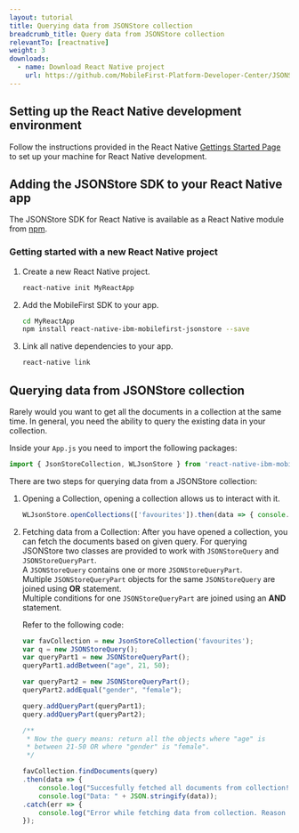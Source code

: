 ```yaml
---
layout: tutorial
title: Querying data from JSONStore collection
breadcrumb_title: Query data from JSONStore collection
relevantTo: [reactnative]
weight: 3
downloads:
  - name: Download React Native project
    url: https://github.com/MobileFirst-Platform-Developer-Center/JSONStoreReactNative
---
```

<!-- NLS_CHARSET=UTF-8 -->
##  Setting up the React Native development environment
Follow the instructions provided in the React Native [Gettings Started Page](https://facebook.github.io/react-native/docs/getting-started.html) to set up your machine for React Native development.

##  Adding the JSONStore SDK to your React Native app
The JSONStore SDK for React Native is available as a React Native module from [npm](https://www.npmjs.com/package/react-native-mobilefirst-jsonstore).

### Getting started with a new React Native project
1. Create a new React Native project.
    ```bash
    react-native init MyReactApp
    ```

2. Add the MobileFirst SDK to your app.
    ```bash
    cd MyReactApp
    npm install react-native-ibm-mobilefirst-jsonstore --save
    ```

3.  Link all native dependencies to your app.
    ```bash
    react-native link
    ```

## Querying data from JSONStore collection
Rarely would you want to get all the documents in a collection at the same time. In general, you need the ability to query the existing data in your collection.

Inside your `App.js` you need to import the following packages:

```javascript
import { JsonStoreCollection, WLJsonStore } from 'react-native-ibm-mobilefirst-jsonstore';
```

There are two steps for querying data from a JSONStore collection:

1. Opening a Collection, opening a collection allows us to interact with it.
    ```javascript
    WLJsonStore.openCollections(['favourites']).then(data => { console.log(data); }).catch(err =>{ console.log(err); });
    ```

2. Fetching data from a Collection: After you have opened a collection, you can fetch the documents based on given query. For querying JSONStore two classes are provided to work with `JSONStoreQuery` and `JSONStoreQueryPart`.<br/>
    A `JSONStoreQuery` contains one or more `JSONStoreQueryPart`.<br/>
    Multiple `JSONStoreQueryPart` objects for the same `JSONStoreQuery` are joined using **OR** statement.<br/>
    Multiple conditions for one `JSONStoreQueryPart` are joined using an **AND** statement.

    Refer to the following code:

    ```javascript
    var favCollection = new JsonStoreCollection('favourites');
    var q = new JSONStoreQuery();
    var queryPart1 = new JSONStoreQueryPart();
    queryPart1.addBetween("age", 21, 50);

    var queryPart2 = new JSONStoreQueryPart();
    queryPart2.addEqual("gender", "female");

    query.addQueryPart(queryPart1);
    query.addQueryPart(queryPart2);

    /**
     * Now the query means: return all the objects where "age" is
     * between 21-50 OR where "gender" is "female".
     */

    favCollection.findDocuments(query)
    .then(data => {
    	console.log("Succesfully fetched all documents from collection!"));
    	console.log("Data: " + JSON.stringify(data));
    .catch(err => {
    	console.log("Error while fetching data from collection. Reason : " + err);
    });
    ```    
